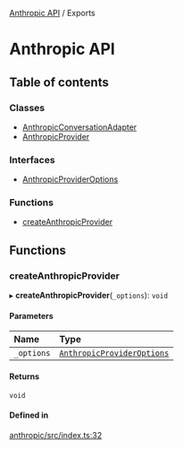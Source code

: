 [Anthropic API](../) / Exports

# Anthropic API

## Table of contents

### Classes

- [AnthropicConversationAdapter](classes/AnthropicConversationAdapter)
- [AnthropicProvider](classes/AnthropicProvider)

### Interfaces

- [AnthropicProviderOptions](interfaces/AnthropicProviderOptions)

### Functions

- [createAnthropicProvider](modules#createanthropicprovider)

## Functions

### createAnthropicProvider

▸ **createAnthropicProvider**(`_options`): `void`

#### Parameters

| Name | Type |
| :------ | :------ |
| `_options` | [`AnthropicProviderOptions`](interfaces/AnthropicProviderOptions) |

#### Returns

`void`

#### Defined in

[anthropic/src/index.ts:32](https://github.com/woojubb/robota/blob/67406abb83c9116fb1693a24e5876025b7fb3063/packages/anthropic/src/index.ts#L32)
